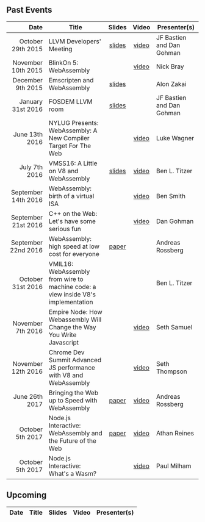 ## Past Events

| Date | Title | Slides | Video | Presenter(s) |
|-----:|-------|:------:|:-----:|--------------|
| October   29th 2015 | LLVM Developers' Meeting   | [slides](https://llvm.org/devmtg/2015-10/slides/BastienGohman-WebAssembly-HereBeDragons.pdf) | [video](https://www.youtube.com/watch?v=5W7NkofUtAw) | JF Bastien and Dan Gohman |
| November  10th 2015 | BlinkOn 5: WebAssembly     | | [video](https://youtu.be/iCSAUHpPbiU) | Nick Bray |
| December   9th 2015 | Emscripten and WebAssembly | [slides](https://kripken.github.io/talks/wasm.html) | | Alon Zakai |
| January   31st 2016 | FOSDEM LLVM room           | [slides](https://fosdem.org/2016/schedule/event/llvm_webassembly) | | JF Bastien and Dan Gohman |
| June      13th 2016 | NYLUG Presents: WebAssembly: A New Compiler Target For The Web | | [video](https://www.youtube.com/watch?v=RByPdCN1RQ4) | Luke Wagner |
| July       7th 2016 | VMSS16: A Little on V8 and WebAssembly | [slides](https://ia601208.us.archive.org/16/items/vmss16/titzer.pdf) | [video](https://www.youtube.com/watch?v=BRNxM8szTPA) | Ben L. Titzer |
| September 14th 2016 | WebAssembly: birth of a virtual ISA | | [video](https://www.youtube.com/watch?v=vmzz17JGPHI) | Ben Smith |
| September 21st 2016 | C++ on the Web: Let's have some serious fun | | [video](https://www.youtube.com/watch?v=jXMtQ2fTl4c) | Dan Gohman |
| September 22nd 2016 | WebAssembly: high speed at low cost for everyone | [paper](http://www.mlworkshop.org/2016-1.pdf) | | Andreas Rossberg |
| October   31st 2016 | VMIL16: WebAssembly from wire to machine code: a view inside V8's implementation | | | Ben L. Titzer |
| November   7th 2016 | Empire Node: How Webassembly Will Change the Way You Write Javascript | | [video](https://www.youtube.com/watch?v=kq2HBddiyh0) | Seth Samuel |
| November  12th 2016 | Chrome Dev Summit Advanced JS performance with V8 and WebAssembly | | [video](https://www.youtube.com/watch?v=PvZdTZ1Nl5o) | Seth Thompson |
| June      26th 2017 | Bringing the Web up to Speed with WebAssembly | [paper](https://github.com/WebAssembly/spec/blob/master/papers/pldi2017.pdf) | [video](https://www.youtube.com/watch?v=AFy5TdrFG9Y) | Andreas Rossberg
| October      5th 2017 | Node.js Interactive: WebAssembly and the Future of the Web | [paper](https://kgryte.github.io/talks-nodejs-interactive-2017/#/splash) | [video](https://www.youtube.com/watch?v=iJL59lh4IJA) | Athan Reines
| October      5th 2017 | Node.js Interactive: What's a Wasm? | | [video](https://www.youtube.com/watch?v=gk9ERa7UYPM) | Paul Milham


## Upcoming

| Date | Title | Slides | Video | Presenter(s) |
|-----:|-------|:------:|:-----:|--------------|
